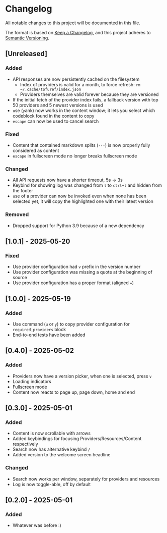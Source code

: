# Changelog

All notable changes to this project will be documented in this file.

The format is based on [Keep a Changelog](https://keepachangelog.com/en/1.1.0/),
and this project adheres to [Semantic Versioning](https://semver.org/spec/v2.0.0.html).

## [Unreleased]

### Added

- API responses are now persistently cached on the filesystem
    - Index of providers is valid for a month, to force refresh: `rm ~/.cache/tofuref/index.json`
    - Providers themselves are valid forever because they are versioned
- If the initial fetch of the provider index fails, a fallback version with top 50 providers and 5 newest versions is
  used
- `u`se (`y`ank) now works in the content window; it lets you select which codeblock found in the content to copy
- `escape` can now be used to cancel search

### Fixed

- Content that contained markdown splits (`---`) is now properly fully considered as content
- `escape` in fullscreen mode no longer breaks fullscreen mode

### Changed

- All API requests now have a shorter timeout, 5s → 3s
- Keybind for showing log was changed from `l` to `ctrl+l` and hidden from the footer
- `u`se of a provider can now be invoked even when none has been selected yet, it will copy the highlighted one with
  their latest version

### Removed

- Dropped support for Python 3.9 because of a new dependency

## [1.0.1] - 2025-05-20

### Fixed

- Use provider configuration had `v` prefix in the version number
- Use provider configuration was missing a quote at the beginning of source
- Use provider configuration has a proper format (aligned `=`)

## [1.0.0] - 2025-05-19

### Added

- Use command (`u` or `y`) to copy provider configuration for `required_providers` block
- End-to-end tests have been added

## [0.4.0] - 2025-05-02

### Added

- Providers now have a version picker, when one is selected, press `v`
- Loading indicators
- Fullscreen mode
- Content now reacts to page up, page down, home and end

## [0.3.0] - 2025-05-01

### Added

- Content is now scrollable with arrows
- Added keybindings for focusing Providers/Resources/Content respectively
- Search now has alternative keybind `/`
- Added version to the welcome screen headline

### Changed

- Search now works per window, separately for providers and resources
- Log is now toggle-able, off by default

## [0.2.0] - 2025-05-01

### Added

- Whatever was before :)
